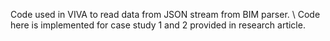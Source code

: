 Code used in VIVA to read data from JSON stream from BIM parser. \\
Code here is implemented for case study 1 and 2 provided in research article. 
